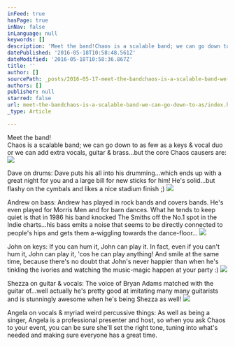```yaml
---
inFeed: true
hasPage: true
inNav: false
inLanguage: null
keywords: []
description: 'Meet the band!Chaos is a scalable band; we can go down to as few as a keys & vocal duo or we can add extra vocals, guitar & brass...but the core Chaos causers are:'
datePublished: '2016-05-18T10:58:48.561Z'
dateModified: '2016-05-18T10:58:36.867Z'
title: ''
author: []
sourcePath: _posts/2016-05-17-meet-the-bandchaos-is-a-scalable-band-we-can-go-down-to-as.md
authors: []
publisher: null
starred: false
url: meet-the-bandchaos-is-a-scalable-band-we-can-go-down-to-as/index.html
_type: Article

---
```

Meet the band!  
Chaos is a scalable band; we can go down to as few as a keys & vocal duo or we can add extra vocals, guitar & brass...but the core Chaos causers are:
![](https://the-grid-user-content.s3-us-west-2.amazonaws.com/3fd1bf3b-3c7d-4028-b730-0adb2ac3e4bf.jpg)

Dave on drums: Dave puts his all into his drumming...which ends up with a great night for you and a large bill for new sticks for him! He's solid...but flashy on the cymbals and likes a nice stadium finish ;)
![](https://the-grid-user-content.s3-us-west-2.amazonaws.com/b58f168e-8287-49f3-a9be-728187daae8a.jpg)

Andrew on bass: Andrew has played in rock bands and covers bands. He's even played for Morris Men and for barn dances. What he tends to keep quiet is that in 1986 his band knocked The Smiths off the No.1 spot in the Indie charts...his bass emits a noise that seems to be directly connected to people's hips and gets them a-wiggling towards the dance-floor...
![](https://the-grid-user-content.s3-us-west-2.amazonaws.com/0dbe84b9-2b15-4f23-b316-54bc3428cb88.jpg)

John on keys: If you can hum it, John can play it. In fact, even if you can't hum it, John can play it, 'cos he can play anything! And smile at the same time, because there's no doubt that John's never happier than when he's tinkling the ivories and watching the music-magic happen at your party :)
![](https://the-grid-user-content.s3-us-west-2.amazonaws.com/65352af3-5e62-45c0-aec5-6f098b113057.jpg)

Shezza on guitar & vocals: The voice of Bryan Adams matched with the guitar of...well actually he's pretty good at imitating many many guitarists and is stunningly awesome when he's being Shezza as well!
![](https://the-grid-user-content.s3-us-west-2.amazonaws.com/88ca81d9-5702-4018-8afc-fbca858e8435.jpg)

Angela on vocals & myriad weird percussive things: As well as being a singer, Angela is a professional presenter and host, so when you ask Chaos to your event, you can be sure she'll set the right tone, tuning into what's needed and making sure everyone has a great time.